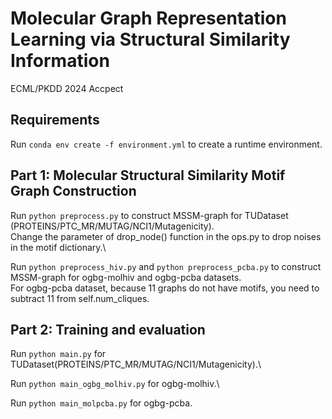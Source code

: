 # Molecular Graph Representation Learning via Structural Similarity Information
ECML/PKDD 2024 Accpect 

## Requirements
Run ```conda env create -f environment.yml``` to create a runtime environment.


## Part 1: Molecular Structural Similarity Motif Graph Construction
Run ```python preprocess.py``` to construct MSSM-graph for TUDataset (PROTEINS/PTC_MR/MUTAG/NCI1/Mutagenicity).\
Change the parameter of drop_node() function in the ops.py to drop noises in the motif dictionary.\

Run ```python preprocess_hiv.py``` and ```python preprocess_pcba.py``` to construct MSSM-graph for ogbg-molhiv and ogbg-pcba datasets.\
For ogbg-pcba dataset, because 11 graphs do not have motifs, you need to subtract 11 from self.num_cliques.

## Part 2: Training and evaluation
Run ```python main.py``` for TUDataset(PROTEINS/PTC_MR/MUTAG/NCI1/Mutagenicity).\

Run ```python main_ogbg_molhiv.py``` for ogbg-molhiv.\

Run ```python main_molpcba.py``` for ogbg-pcba.

